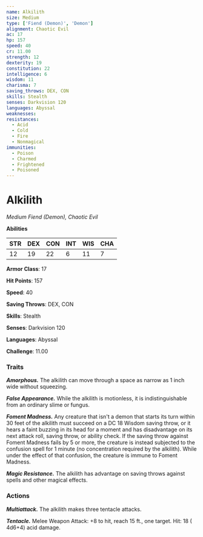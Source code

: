 ```yaml
---
name: Alkilith
size: Medium
type: ['Fiend (Demon)', 'Demon']
alignment: Chaotic Evil
ac: 17
hp: 157
speed: 40
cr: 11.00
strength: 12
dexterity: 19
constitution: 22
intelligence: 6
wisdom: 11
charisma: 7
saving_throws: DEX, CON
skills: Stealth
senses: Darkvision 120
languages: Abyssal
weaknesses:
resistances:
  - Acid
  - Cold
  - Fire
  - Nonmagical
immunities:
  - Poison
  - Charmed
  - Frightened
  - Poisoned
---
```


# Alkilith

*Medium Fiend (Demon), Chaotic Evil*

**Abilities**

| STR | DEX | CON | INT | WIS | CHA |
| --- | --- | --- | --- | --- | --- |
| 12 | 19 | 22 | 6 | 11 | 7 |

**Armor Class**: 17

**Hit Points**: 157

**Speed**: 40

**Saving Throws**: DEX, CON

**Skills**: Stealth

**Senses**: Darkvision 120

**Languages**: Abyssal

**Challenge**: 11.00


### Traits
***Amorphous.*** The alkilith can move through a space as narrow as 1 inch wide without squeezing.

***False Appearance.*** While the alkilith is motionless, it is indistinguishable from an ordinary slime or fungus.

***Foment Madness.*** Any creature that isn't a demon that starts its turn within 30 feet of the alkilith must succeed on a DC 18 Wisdom saving throw, or it hears a faint buzzing in its head for a moment and has disadvantage on its next attack roll, saving throw, or ability check. If the saving throw against Foment Madness fails by 5 or more, the creature is instead subjected to the confusion spell for 1 minute (no concentration required by the alkilith). While under the effect of that confusion, the creature is immune to Foment Madness.

***Magic Resistance.*** The alkilith has advantage on saving throws against spells and other magical effects.


### Actions
***Multiattack.*** The alkilith makes three tentacle attacks.

***Tentacle.*** Melee Weapon Attack:  +8 to hit, reach 15 ft., one target. Hit: 18 ( 4d6+4) acid damage.

